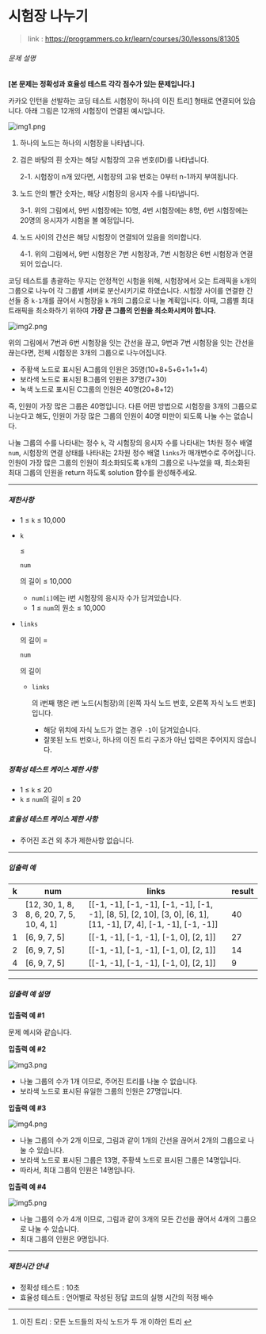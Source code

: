 # 시험장 나누기

> link : https://programmers.co.kr/learn/courses/30/lessons/81305

###### 문제 설명

**[본 문제는 정확성과 효율성 테스트 각각 점수가 있는 문제입니다.]**

카카오 인턴을 선발하는 코딩 테스트 시험장이 하나의 이진 트리[1](https://programmers.co.kr/learn/courses/30/lessons/81305#fn1) 형태로 연결되어 있습니다. 아래 그림은 12개의 시험장이 연결된 예시입니다.

![img1.png](img/img1.png)

1. 하나의 노드는 하나의 시험장을 나타냅니다.

2. 검은 바탕의 흰 숫자는 해당 시험장의 고유 번호(ID)를 나타냅니다.

   2-1. 시험장이 n개 있다면, 시험장의 고유 번호는 0부터 n-1까지 부여됩니다.

3. 노드 안의 빨간 숫자는, 해당 시험장의 응시자 수를 나타냅니다.

   3-1. 위의 그림에서, 9번 시험장에는 10명, 4번 시험장에는 8명, 6번 시험장에는 20명의 응시자가 시험을 볼 예정입니다.

4. 노드 사이의 간선은 해당 시험장이 연결되어 있음을 의미합니다.

   4-1. 위의 그림에서, 9번 시험장은 7번 시험장과, 7번 시험장은 6번 시험장과 연결되어 있습니다.

코딩 테스트를 총괄하는 무지는 안정적인 시험을 위해, 시험장에서 오는 트래픽을 `k`개의 그룹으로 나누어 각 그룹별 서버로 분산시키기로 하였습니다. 시험장 사이를 연결한 간선들 중 `k-1`개를 끊어서 시험장을 `k` 개의 그룹으로 나눌 계획입니다. 이때, 그룹별 최대 트래픽을 최소화하기 위하여 **가장 큰 그룹의 인원을 최소화시켜야 합니다.**

![img2.png](img/img2.png)

위의 그림에서 7번과 6번 시험장을 잇는 간선을 끊고, 9번과 7번 시험장을 잇는 간선을 끊는다면, 전체 시험장은 3개의 그룹으로 나누어집니다.

- 주황색 노드로 표시된 A그룹의 인원은 35명(10+8+5+6+1+1+4)
- 보라색 노드로 표시된 B그룹의 인원은 37명(7+30)
- 녹색 노드로 표시된 C그룹의 인원은 40명(20+8+12)

즉, 인원이 가장 많은 그룹은 40명입니다. 다른 어떤 방법으로 시험장을 3개의 그룹으로 나눈다고 해도, 인원이 가장 많은 그룹의 인원이 40명 미만이 되도록 나눌 수는 없습니다.

나눌 그룹의 수를 나타내는 정수 `k`, 각 시험장의 응시자 수를 나타내는 1차원 정수 배열 `num`, 시험장의 연결 상태를 나타내는 2차원 정수 배열 `links`가 매개변수로 주어집니다. 인원이 가장 많은 그룹의 인원이 최소화되도록 `k`개의 그룹으로 나누었을 때, 최소화된 최대 그룹의 인원을 return 하도록 solution 함수를 완성해주세요.

------

##### 제한사항

- 1 ≤ `k` ≤ 10,000

- ```
  k
  ```

   

  ≤

   

  ```
  num
  ```

  의 길이 ≤ 10,000

  - `num[i]`에는 i번 시험장의 응시자 수가 담겨있습니다.
  - 1 ≤ `num`의 원소 ≤ 10,000

- ```
  links
  ```

  의 길이 =

   

  ```
  num
  ```

  의 길이

  - ```
    links
    ```

    의 i번째 행은 i번 노드(시험장)의 [왼쪽 자식 노드 번호, 오른쪽 자식 노드 번호]입니다.

    - 해당 위치에 자식 노드가 없는 경우 `-1`이 담겨있습니다.
    - 잘못된 노드 번호나, 하나의 이진 트리 구조가 아닌 입력은 주어지지 않습니다.

##### 정확성 테스트 케이스 제한 사항

- 1 ≤ `k` ≤ 20
- `k` ≤ `num`의 길이 ≤ 20

##### 효율성 테스트 케이스 제한 사항

- 주어진 조건 외 추가 제한사항 없습니다.

------

##### 입출력 예

| k    | num                                      | links                                                        | result |
| ---- | ---------------------------------------- | ------------------------------------------------------------ | ------ |
| 3    | [12, 30, 1, 8, 8, 6, 20, 7, 5, 10, 4, 1] | [[-1, -1], [-1, -1], [-1, -1], [-1, -1], [8, 5], [2, 10], [3, 0], [6, 1], [11, -1], [7, 4], [-1, -1], [-1, -1]] | 40     |
| 1    | [6, 9, 7, 5]                             | [[-1, -1], [-1, -1], [-1, 0], [2, 1]]                        | 27     |
| 2    | [6, 9, 7, 5]                             | [[-1, -1], [-1, -1], [-1, 0], [2, 1]]                        | 14     |
| 4    | [6, 9, 7, 5]                             | [[-1, -1], [-1, -1], [-1, 0], [2, 1]]                        | 9      |

------

##### 입출력 예 설명

**입출력 예 #1**

문제 예시와 같습니다.

**입출력 예 #2**

![img3.png](img/img3.png)

- 나눌 그룹의 수가 1개 이므로, 주어진 트리를 나눌 수 없습니다.
- 보라색 노드로 표시된 유일한 그룹의 인원은 27명입니다.

**입출력 예 #3**

![img4.png](img/img4.png)

- 나눌 그룹의 수가 2개 이므로, 그림과 같이 1개의 간선을 끊어서 2개의 그룹으로 나눌 수 있습니다.
- 보라색 노드로 표시된 그룹은 13명, 주황색 노드로 표시된 그룹은 14명입니다.
- 따라서, 최대 그룹의 인원은 14명입니다.

**입출력 예 #4**

![img5.png](img/img5.png)

- 나늘 그룹의 수가 4개 이므로, 그림과 같이 3개의 모든 간선을 끊어서 4개의 그룹으로 나눌 수 있습니다.
- 최대 그룹의 인원은 9명입니다.

------

##### 제한시간 안내

- 정확성 테스트 : 10초
- 효율성 테스트 : 언어별로 작성된 정답 코드의 실행 시간의 적정 배수

------

1. 이진 트리 : 모든 노드들의 자식 노드가 두 개 이하인 트리 [↩](https://programmers.co.kr/learn/courses/30/lessons/81305#fnref1)
